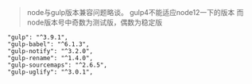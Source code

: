 > node与gulp版本兼容问题略谈。
  gulp4不能适应node12一下的版本
  而node版本号中奇数为测试版，偶数为稳定版

    "gulp": "^3.9.1",
    "gulp-babel": "^6.1.3",
    "gulp-notify": "^3.2.0",
    "gulp-rename": "^1.4.0",
    "gulp-sourcemaps": "^2.6.5",
    "gulp-uglify": "^3.0.1",
